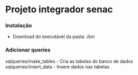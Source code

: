 # Projeto integrador senac

### Instalação

- Download do executável da pasta ./bin

### Adicionar queries

sqlqueries/make_tables - Cria as tabelas do banco de dados
sqlqueries/insert_data - Insere dados nas tabelas
